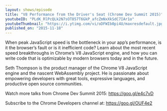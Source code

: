 ```yaml
---
layout: shows/episode
title: "V8 Performance from the Driver's Seat (Chrome Dev Summit 2015)"
youtubeID: "PLdK_RlPcQLk2N7sOT857T6GkP_afcZmNxXkSdC7IAr1o"
youtubeThumbnail: "https://i.ytimg.com/vi/oDFWIb0pi4U/maxresdefault.jpg"
published_on: "2015-11-18"
---
```


When peak JavaScript speed is the bottleneck in your app’s performance, is it the browser’s fault or is it inefficient code? Learn about the most recent speed breakthroughs in Chrome’s V8 JavaScript engine, and how you can write code that is optimizable by modern browsers today and in the future.

Seth Thompson is the product manager of the Chrome V8 JavaScript engine and the nascent WebAssembly project. He is passionate about empowering developers with great tools, expressive languages, and productive open source communities.

Watch more talks from Chrome Dev Summit 2015: https://goo.gl/e4c7vD

Subscribe to the Chrome Developers channel at: https://goo.gl/OUF4e2
